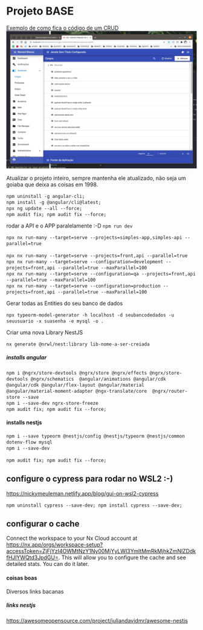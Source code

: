 
# Projeto BASE

[Exemplo de como fica o código de um CRUD](https://github.com/duard/simples-nx/blob/master/libs/app-cruds/src/lib/menus/index/index.component.ts)
![Screenshot CRUD Básico](screenshot-cargos.jpeg)

Atualizar o projeto inteiro, sempre mantenha ele atualizado, não seja um goiaba que deixa as coisas em 1998.

```shell
npm uninstall -g angular-cli;
npm install -g @angular/cli@latest;
npx ng update --all --force;
npm audit fix; npm audit fix --force;
```

rodar a API e o APP paralelamente :-D `npm run dev`

```shell
npx nx run-many --target=serve --projects=simples-app,simples-api --parallel=true

npx nx run-many --target=serve --projects=front,api --parallel=true
npx nx run-many --target=serve --configuration=development --projects=front,api --parallel=true --maxParallel=100
npx nx run-many --target=serve --configuration=qa --projects=front,api --parallel=true --maxParallel=100
npx nx run-many --target=serve --configuration=production --projects=front,api --parallel=true --maxParallel=100
```

Gerar todas as Entities do seu banco de dados

```shell
npx typeorm-model-generator -h localhost -d seubancodedados -u seuusuario -x suasenha -e mysql -o .
```

Criar uma nova Library NestJS

```shell
nx generate @nrwl/nest:library lib-nome-a-ser-creiada
```

##### installs angular

```
npm i @ngrx/store-devtools @ngrx/store @ngrx/effects @ngrx/store-devtools @ngrx/schematics  @angular/animations @angular/cdk @angular/cdk @angular/flex-layout @angular/material  @angular/material-moment-adapter @ngx-translate/core  @ngrx/router-store --save
npm i --save-dev ngrx-store-freeze
npm audit fix; npm audit fix --force;

```

#### installs nestjs

```
npm i --save typeorm @nestjs/config @nestjs/typeorm @nestjs/common dotenv-flow mysql
npm i --save-dev

npm audit fix; npm audit fix --force;

```

## configure o cypress para rodar no WSL2 :-)

https://nickymeuleman.netlify.app/blog/gui-on-wsl2-cypress

```
npm uninstall cypress --save-dev; npm install cypress --save-dev;
```

## configurar o cache

Connect the workspace to your Nx Cloud account at https://nx.app/orgs/workspace-setup?accessToken=ZjFjYzI4OWMtNzY1Ny00MjYyLWI3YmItMmRkMjhkZmNlZDdkfHJlYWQtd3JpdGU=. This will allow you to configure the cache and see detailed stats. You can do it later.

#### coisas boas

Diversos links bacanas

##### links nestjs

https://awesomeopensource.com/project/juliandavidmr/awesome-nestjs
